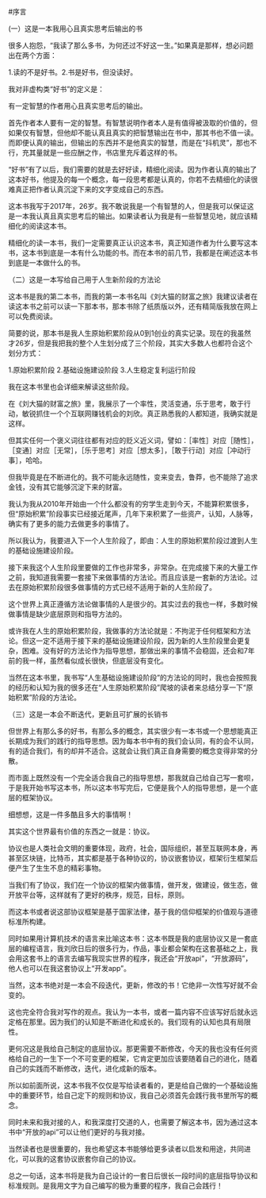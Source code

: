 #序言

(一）这是一本我用心且真实思考后输出的书

很多人抱怨，“我读了那么多书，为何还过不好这一生。”如果真是那样，想必问题出在两个方面：

1.读的不是好书。2.书是好书，但没读好。

我对非虚构类“好书”的定义是：

有一定智慧的作者用心且真实思考后的输出。

首先作者本人要有一定的智慧。有智慧说明作者本人是有值得被汲取的价值的，但如果仅有智慧，但他却不能认真且真实的把智慧输出在书中，那其书也不值一读。 而即便认真的输出，但输出的东西并不是他真实的智慧，而是在“抖机灵”，那也不行，充其量就是一些应酬之作，书店里充斥着这样的书。

“好书”有了以后，我们需要的就是去好好读，精细化阅读。因为作者认真的输出了这本好书，他提及的每一个概念，每一段思考都是认真的，你若不去精细化的读很难真正把作者认真沉淀下来的文字变成自己的东西。

这本书我写于2017年，26岁。我不敢说我是一个有智慧的人，但是我可以保证这是一本我认真且真实思考后的输出。如果读者认为我是有一些智慧见地，就应该精细化的阅读这本书。

精细化的读一本书，我们一定需要真正认识这本书，真正知道作者为什么要写这本书，这本书到底是一本有什么功能的书。而在本书的前几节，我都是在阐述这本书到底是一本做什么的书。

（二）这是一本写给自己用于人生新阶段的方法论

这本书是我的第二本书，而我的第一本书名叫《刘大猫的财富之旅》我建议读者在读这本书之前可以读一下那本书，那本书除了纸质版以外，还有精简版我放在网上可以免费阅读。

简要的说，那本书是我人生原始积累阶段从0到1创业的真实记录。现在的我虽然才26岁，但是我把我的整个人生划分成了三个阶段，其实大多数人也都符合这个划分方式：

1.原始积累阶段  2.基础设施建设阶段  3.人生稳定复利运行阶段

我在这本书里也会详细来解读这些阶段。

在《刘大猫的财富之旅》里，我展示了一个率性，灵活变通，乐于思考，敢于行动，敏锐抓住一个个互联网赚钱机会的刘欣。真正熟悉我的人都知道，我确实就是这样。

但其实任何一个褒义词往往都有对应的贬义近义词，譬如：［率性］对应［随性］，［变通］对应［无常］，［乐于思考］对应［想太多］，［敢于行动］对应［冲动行事］，哈哈。

但我毕竟是在不断进化的。我不可能永远随性，变来变去，鲁莽，也不能除了追求金钱，没有其它能够沉淀下来的财富。

我认为我从2010年开始由一个什么都没有的穷学生走到今天，不能算积累很多，但“原始积累”阶段事实已经接近尾声，几年下来积累了一些资产，认知，人脉等，确实有了更多的能力去做更多的事情了。

所以我认为，我要进入下一个人生阶段了，即由：人生的原始积累阶段过渡到人生的基础设施建设阶段。

接下来我这个人生阶段里要做的工作也非常多，非常杂。在完成接下来的大量工作之前，我知道我需要一套接下来做事情的方法论。而且应该是一套新的方法论。过去在原始积累阶段很多做事情的方式已经不适用于新的人生阶段了。

这个世界上真正遵循方法论做事情的人是很少的。其实过去的我也一样，多数时候做事情是缺少底层原则和指导方法的。

或许我在人生的原始积累阶段，我做事的方法论就是：不拘泥于任何框架和方法论。但这一定不适用于接下来的基础设施建设阶段，因为新的人生阶段里会更复杂，困难。没有好的方法论作为指导思想，那做出来的事情不会稳固，还会和7年前的我一样，虽然看似成长很快，但底层没有变化。

当然在这本书里，我书写“人生基础设施建设阶段”的方法论的同时，我也会按照我的经历和认知为我的很多还在“人生原始积累阶段”爬坡的读者来总结分享一下“原始积累”阶段的方法论。

（三）这是一本会不断迭代，更新且可扩展的长销书

但世界上有那么多的好书，有那么多的概念，其实很少有一本书或一个思想能真正长期成为我们的践行的指导思想。因为每本书中有的我们会认同，有的会不认同，有的适合我们，有的却并不适合。这就会让我们真正自身需要的概念变得非常的分散。

而市面上既然没有一个完全适合我自己的指导思想，那我就自己给自己写一套呗，于是我开始书写这本书，所以这本书写完后，它便是我个人的指导思想，是一个底层的框架协议。

细想想，这是一件多酷且多大的事情啊！

其实这个世界最有价值的东西之一就是：协议。

协议也是人类社会文明的重要体现，政府，社会，国际组织，甚至互联网本身，再甚至区块链，比特币，其实都是基于各种协议的，协议嵌套协议，框架衍生框架后便产生了生生不息的精彩事物。

当我们有了协议，我们在一个协议的框架内做事情，做开发，做建设，做生态，做开放平台等，这样就有了更好的秩序，规范，目标，原则。

而这本书或者说这部协议框架是基于国家法律，基于我的信仰框架的价值观与道德标准所构建。

同时如果用计算机技术的语言来比喻这本书：这本书既是我的底层协议又是一套底层的编程语言，我刘欣日后的很多行为，作品，事业都会架构在这套基础之上，我会用这套书上的语言去编写我现实世界的程序，我还会“开放api”，“开放源码”，他人也可以在我这套协议上“开发app”。

当然，这本书绝对是一本会不段迭代，更新，修改的书！它绝非一次性写好就不会变的。

这也完全符合我对写作的观点。我认为一本书，或者一篇内容不应该写好后就永远定格在那里。因为我们的认知是不断进化和成长的。我们现有的认知也具有局限性。

更何况这是我给自己制定的底层协议。那更需要不断修改，今天的我也没有任何资格给自己的一生下一个不可变更的框架，它肯定更加应该要随着自己的进化，随着自己的实践而不断修改，迭代，进化成新的版本。

所以如前面所说，这本书我不仅仅是写给读者看的，更是给自己做的一个基础设施中的重要环节，给自己定下的规则和协议，我自己必须首先会践行我书里所写的概念。

同时未来和我对接的人，和我深度打交道的人，也需要了解这本书，因为通过这本书中“开放的api”可以让他们更好的与我对接。

当然读者也是很重要的，我也希望这本书能够给更多读者以启发和用途，共同进化，可以我的这套协议嵌套你自己的协议。

总之一句话，这本书将是我为自己设计的一套日后很长一段时间的底层指导协议和标准规则。是我用文字为自己编写的极为重要的程序，我自己会践行！
